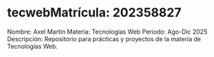 # tecwebMatrícula: 202358827
Nombre: Axel Martin
Materia: Tecnologias Web
Periodo: Ago-Dic 2025
Descripción: Repositorio para prácticas y proyectos de la materia de Tecnologías Web.
